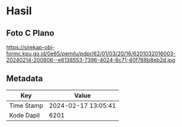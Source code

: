 # Hasil

## Foto C Plano

https://sirekap-obj-formc.kpu.go.id/0e65/pemilu/pdpr/62/01/03/20/16/6201032016003-20240214-200806--e6138553-7396-4024-8c71-40f788b8eb2d.jpg


## Metadata

| Key        | Value               |
| ---------- | ------------------- |
| Time Stamp | 2024-02-17 13:05:41 |
| Kode Dapil | 6201                |



